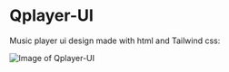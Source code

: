 # Qplayer-UI
Music player ui design made with html and Tailwind css:

![Image of Qplayer-UI](https://s3.amazonaws.com/users.uploads/Screen+Shot+2020-03-04+at+02.37.54.png)
